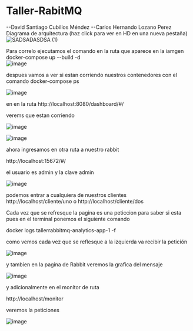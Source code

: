 # Taller-RabitMQ
--David Santiago Cubillos Méndez
--Carlos Hernando Lozano Perez
Diagrama de arquitectura
(haz click para ver en HD en una nueva pestaña)
![SADSADASDSA (1)](https://github.com/user-attachments/assets/145c6bb3-3ccd-4aef-a178-4c7c54127f38)



Para correlo ejecutamos el comando en la ruta que aparece en la iamgen 
docker-compose up --build -d   
![image](https://github.com/user-attachments/assets/d1e56e0a-b015-49c9-b72f-be3e46d5a193)

despues vamos a ver si estan corriendo nuestros contenedores con el comando 
docker-compose ps

![image](https://github.com/user-attachments/assets/6138db2a-02d5-446e-b981-5a6881dfec2a)

en en la ruta 
http://localhost:8080/dashboard/#/

verems que estan corriendo 

![image](https://github.com/user-attachments/assets/d49082ae-2630-4383-b2d0-069abf9e2a22)

![image](https://github.com/user-attachments/assets/01e80205-9b3e-4650-a6c8-bfa5961a1496)

ahora ingresamos en otra ruta a nuestro rabbit 

http://localhost:15672/#/

el usuario es admin y la clave admin

![image](https://github.com/user-attachments/assets/4cc0d5f9-15eb-4664-ab1a-abfe5177f899)

podemos entrar a cualquiera de nuestros clientes 
 http://localhost/cliente/uno   o  http://localhost/cliente/dos  

 Cada vez que se refresque la pagina es una peticcion 
 para saber si esta pues en el terminal ponemos el siguiente comando 

 docker logs tallerrabbitmq-analytics-app-1 -f

como vemos cada vez que se reflesque a la izquierda va recibir la petición 

![image](https://github.com/user-attachments/assets/2b1651d1-3f14-4979-a7c3-88716f09604d)


y tambien en la pagina de Rabbit veremos  la grafica del mensaje 

![image](https://github.com/user-attachments/assets/1b3e7c2b-75b2-455c-920a-1dddd45cd6b7)

y adicionalmente en el monitor de ruta 

http://localhost/monitor

veremos la peticiones 

![image](https://github.com/user-attachments/assets/8de6d64d-295c-4c2b-9242-87c52d8eb92e)



 

